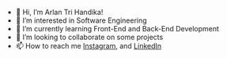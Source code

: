 - 👋 Hi, I’m Arlan Tri Handika!
- 👀 I’m interested in Software Engineering
- 🌱 I’m currently learning Front-End and Back-End Development
- 💞️ I’m looking to collaborate on some projects
- 📫 How to reach me [Instagram](https://www.instagram.com/handika3arlan/), and [LinkedIn](https://www.linkedin.com/in/arlan-tri-handika/)
